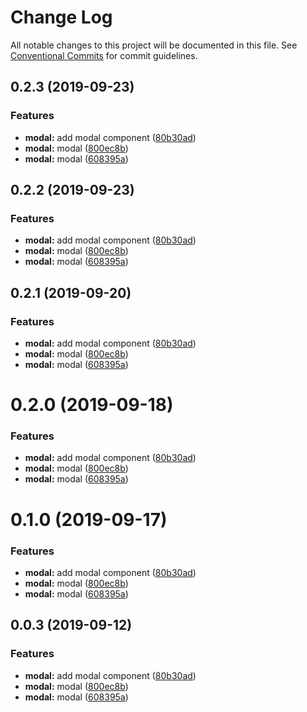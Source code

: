 # Change Log

All notable changes to this project will be documented in this file.
See [Conventional Commits](https://conventionalcommits.org) for commit guidelines.

## 0.2.3 (2019-09-23)


### Features

* **modal:** add modal component ([80b30ad](https://github.com/synerise/synerise-design/commit/80b30ad))
* **modal:** modal ([800ec8b](https://github.com/synerise/synerise-design/commit/800ec8b))
* **modal:** modal ([608395a](https://github.com/synerise/synerise-design/commit/608395a))





## 0.2.2 (2019-09-23)


### Features

* **modal:** add modal component ([80b30ad](https://github.com/synerise/ds/commit/80b30ad))
* **modal:** modal ([800ec8b](https://github.com/synerise/ds/commit/800ec8b))
* **modal:** modal ([608395a](https://github.com/synerise/ds/commit/608395a))





## 0.2.1 (2019-09-20)


### Features

* **modal:** add modal component ([80b30ad](https://github.com/synerise/ds/commit/80b30ad))
* **modal:** modal ([800ec8b](https://github.com/synerise/ds/commit/800ec8b))
* **modal:** modal ([608395a](https://github.com/synerise/ds/commit/608395a))





# 0.2.0 (2019-09-18)


### Features

* **modal:** add modal component ([80b30ad](https://github.com/synerise/synerise-design/commit/80b30ad))
* **modal:** modal ([800ec8b](https://github.com/synerise/synerise-design/commit/800ec8b))
* **modal:** modal ([608395a](https://github.com/synerise/synerise-design/commit/608395a))





# 0.1.0 (2019-09-17)


### Features

* **modal:** add modal component ([80b30ad](https://github.com/synerise/synerise-design/commit/80b30ad))
* **modal:** modal ([800ec8b](https://github.com/synerise/synerise-design/commit/800ec8b))
* **modal:** modal ([608395a](https://github.com/synerise/synerise-design/commit/608395a))





## 0.0.3 (2019-09-12)


### Features

* **modal:** add modal component ([80b30ad](https://github.com/synerise/synerise-design/commit/80b30ad))
* **modal:** modal ([800ec8b](https://github.com/synerise/synerise-design/commit/800ec8b))
* **modal:** modal ([608395a](https://github.com/synerise/synerise-design/commit/608395a))
